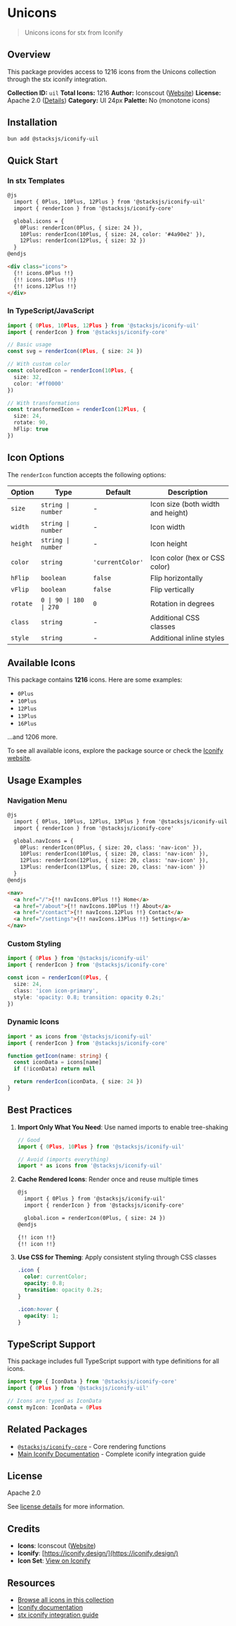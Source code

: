 # Unicons

> Unicons icons for stx from Iconify

## Overview

This package provides access to 1216 icons from the Unicons collection through the stx iconify integration.

**Collection ID:** `uil`
**Total Icons:** 1216
**Author:** Iconscout ([Website](https://github.com/Iconscout/unicons))
**License:** Apache 2.0 ([Details](https://github.com/Iconscout/unicons/blob/master/LICENSE))
**Category:** UI 24px
**Palette:** No (monotone icons)

## Installation

```bash
bun add @stacksjs/iconify-uil
```

## Quick Start

### In stx Templates

```html
@js
  import { 0Plus, 10Plus, 12Plus } from '@stacksjs/iconify-uil'
  import { renderIcon } from '@stacksjs/iconify-core'

  global.icons = {
    0Plus: renderIcon(0Plus, { size: 24 }),
    10Plus: renderIcon(10Plus, { size: 24, color: '#4a90e2' }),
    12Plus: renderIcon(12Plus, { size: 32 })
  }
@endjs

<div class="icons">
  {!! icons.0Plus !!}
  {!! icons.10Plus !!}
  {!! icons.12Plus !!}
</div>
```

### In TypeScript/JavaScript

```typescript
import { 0Plus, 10Plus, 12Plus } from '@stacksjs/iconify-uil'
import { renderIcon } from '@stacksjs/iconify-core'

// Basic usage
const svg = renderIcon(0Plus, { size: 24 })

// With custom color
const coloredIcon = renderIcon(10Plus, {
  size: 32,
  color: '#ff0000'
})

// With transformations
const transformedIcon = renderIcon(12Plus, {
  size: 24,
  rotate: 90,
  hFlip: true
})
```

## Icon Options

The `renderIcon` function accepts the following options:

| Option | Type | Default | Description |
|--------|------|---------|-------------|
| `size` | `string \| number` | - | Icon size (both width and height) |
| `width` | `string \| number` | - | Icon width |
| `height` | `string \| number` | - | Icon height |
| `color` | `string` | `'currentColor'` | Icon color (hex or CSS color) |
| `hFlip` | `boolean` | `false` | Flip horizontally |
| `vFlip` | `boolean` | `false` | Flip vertically |
| `rotate` | `0 \| 90 \| 180 \| 270` | `0` | Rotation in degrees |
| `class` | `string` | - | Additional CSS classes |
| `style` | `string` | - | Additional inline styles |

## Available Icons

This package contains **1216** icons. Here are some examples:

- `0Plus`
- `10Plus`
- `12Plus`
- `13Plus`
- `16Plus`

...and 1206 more.

To see all available icons, explore the package source or check the [Iconify website](https://icon-sets.iconify.design/uil/).

## Usage Examples

### Navigation Menu

```html
@js
  import { 0Plus, 10Plus, 12Plus, 13Plus } from '@stacksjs/iconify-uil'
  import { renderIcon } from '@stacksjs/iconify-core'

  global.navIcons = {
    0Plus: renderIcon(0Plus, { size: 20, class: 'nav-icon' }),
    10Plus: renderIcon(10Plus, { size: 20, class: 'nav-icon' }),
    12Plus: renderIcon(12Plus, { size: 20, class: 'nav-icon' }),
    13Plus: renderIcon(13Plus, { size: 20, class: 'nav-icon' })
  }
@endjs

<nav>
  <a href="/">{!! navIcons.0Plus !!} Home</a>
  <a href="/about">{!! navIcons.10Plus !!} About</a>
  <a href="/contact">{!! navIcons.12Plus !!} Contact</a>
  <a href="/settings">{!! navIcons.13Plus !!} Settings</a>
</nav>
```

### Custom Styling

```typescript
import { 0Plus } from '@stacksjs/iconify-uil'
import { renderIcon } from '@stacksjs/iconify-core'

const icon = renderIcon(0Plus, {
  size: 24,
  class: 'icon icon-primary',
  style: 'opacity: 0.8; transition: opacity 0.2s;'
})
```

### Dynamic Icons

```typescript
import * as icons from '@stacksjs/iconify-uil'
import { renderIcon } from '@stacksjs/iconify-core'

function getIcon(name: string) {
  const iconData = icons[name]
  if (!iconData) return null

  return renderIcon(iconData, { size: 24 })
}
```

## Best Practices

1. **Import Only What You Need**: Use named imports to enable tree-shaking
   ```typescript
   // Good
   import { 0Plus, 10Plus } from '@stacksjs/iconify-uil'

   // Avoid (imports everything)
   import * as icons from '@stacksjs/iconify-uil'
   ```

2. **Cache Rendered Icons**: Render once and reuse multiple times
   ```html
   @js
     import { 0Plus } from '@stacksjs/iconify-uil'
     import { renderIcon } from '@stacksjs/iconify-core'

     global.icon = renderIcon(0Plus, { size: 24 })
   @endjs

   {!! icon !!}
   {!! icon !!}
   ```

3. **Use CSS for Theming**: Apply consistent styling through CSS classes
   ```css
   .icon {
     color: currentColor;
     opacity: 0.8;
     transition: opacity 0.2s;
   }

   .icon:hover {
     opacity: 1;
   }
   ```

## TypeScript Support

This package includes full TypeScript support with type definitions for all icons.

```typescript
import type { IconData } from '@stacksjs/iconify-core'
import { 0Plus } from '@stacksjs/iconify-uil'

// Icons are typed as IconData
const myIcon: IconData = 0Plus
```

## Related Packages

- [`@stacksjs/iconify-core`](../iconify-core) - Core rendering functions
- [Main Iconify Documentation](../../docs/iconify.md) - Complete iconify integration guide

## License

Apache 2.0

See [license details](https://github.com/Iconscout/unicons/blob/master/LICENSE) for more information.

## Credits

- **Icons**: Iconscout ([Website](https://github.com/Iconscout/unicons))
- **Iconify**: [https://iconify.design/](https://iconify.design/)
- **Icon Set**: [View on Iconify](https://icon-sets.iconify.design/uil/)

## Resources

- [Browse all icons in this collection](https://icon-sets.iconify.design/uil/)
- [Iconify documentation](https://iconify.design/docs/)
- [stx iconify integration guide](../../docs/iconify.md)
